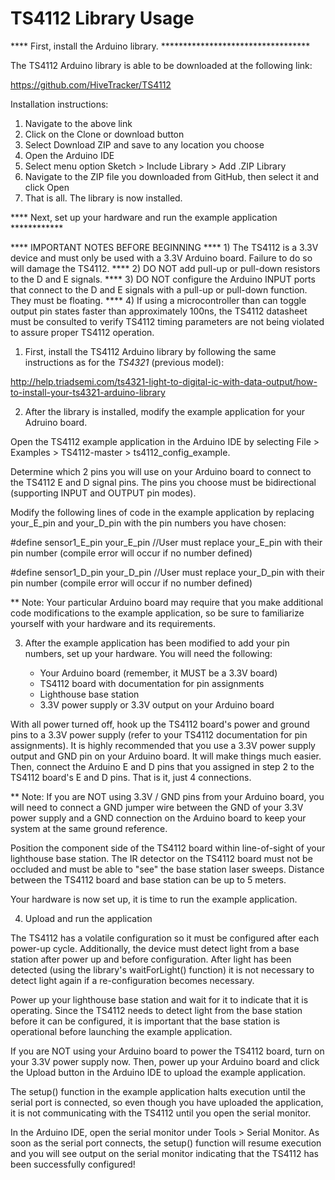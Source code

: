 # TS4112 Library Usage

**** First, install the Arduino library. **********************************

The TS4112 Arduino library is able to be downloaded at the following link:

https://github.com/HiveTracker/TS4112

Installation instructions:

1) Navigate to the above link
2) Click on the Clone or download button
3) Select Download ZIP and save to any location you choose
4) Open the Arduino IDE
5) Select menu option Sketch > Include Library > Add .ZIP Library
6) Navigate to the ZIP file you downloaded from GitHub, then select it and click Open
7) That is all.  The library is now installed.

**** Next, set up your hardware and run the example application ************

**** IMPORTANT NOTES BEFORE BEGINNING
**** 1) The TS4112 is a 3.3V device and must only be used with a 3.3V Arduino board.  Failure to do so will damage the TS4112.
**** 2) DO NOT add pull-up or pull-down resistors to the D and E signals.
**** 3) DO NOT configure the Arduino INPUT ports that connect to the D and E signals with a pull-up or pull-down function.  They must be floating.
**** 4) If using a microcontroller than can toggle output pin states faster than approximately 100ns, the TS4112 datasheet must be consulted to verify TS4112 timing parameters are not being violated to assure proper TS4112 operation.

1) First, install the TS4112 Arduino library by following the same instructions as for the *TS4321* (previous model):

http://help.triadsemi.com/ts4321-light-to-digital-ic-with-data-output/how-to-install-your-ts4321-arduino-library

2) After the library is installed, modify the example application for your Adruino board.

Open the TS4112 example application in the Arduino IDE by selecting File > Examples > TS4112-master > ts4112_config_example.

Determine which 2 pins you will use on your Arduino board to connect to the TS4112 E and D signal pins.  The pins you choose must be bidirectional (supporting INPUT and OUTPUT pin modes).

Modify the following lines of code in the example application by replacing your_E_pin and your_D_pin with the pin numbers you have chosen:

#define sensor1_E_pin  your_E_pin   //User must replace your_E_pin with their pin number (compile error will occur if no number defined)

#define sensor1_D_pin  your_D_pin   //User must replace your_D_pin with their pin number (compile error will occur if no number defined)

** Note:  Your particular Arduino board may require that you make additional code modifications to the example application, so be sure to familiarize yourself with your hardware and its requirements.

3) After the example application has been modified to add your pin numbers, set up your hardware.  You will need the following:

    - Your Arduino board (remember, it MUST be a 3.3V board)
    - TS4112 board with documentation for pin assignments
    - Lighthouse base station
    - 3.3V power supply or 3.3V output on your Arduino board

With all power turned off, hook up the TS4112 board's power and ground pins to a 3.3V power supply (refer to your TS4112 documentation for pin assignments).  It is highly recommended that you use a 3.3V power supply output and GND pin on your Arduino board.  It will make things much easier.  Then, connect the Arduino E and D pins that you assigned in step 2 to the TS4112 board's E and D pins.  That is it, just 4 connections.

** Note:  If you are NOT using 3.3V / GND pins from your Arduino board, you will need to connect a GND jumper wire between the GND of your 3.3V power supply and a GND connection on the Arduino board to keep your system at the same ground reference.

Position the component side of the TS4112 board within line-of-sight of your lighthouse base station.  The IR detector on the TS4112 board must not be occluded and must be able to "see" the base station laser sweeps.  Distance between the TS4112 board and base station can be up to 5 meters.

Your hardware is now set up, it is time to run the example application.

4) Upload and run the application

The TS4112 has a volatile configuration so it must be configured after each power-up cycle.  Additionally, the device must detect light from a base station after power up and before configuration.  After light has been detected (using the library's waitForLight() function) it is not necessary to detect light again if a re-configuration becomes necessary.

Power up your lighthouse base station and wait for it to indicate that it is operating.  Since the TS4112 needs to detect light from the base station before it can be configured, it is important that the base station is operational before launching the example application.

If you are NOT using your Arduino board to power the TS4112 board, turn on your 3.3V power supply now.  Then, power up your Arduino board and click the Upload button in the Arduino IDE to upload the example application.

The setup() function in the example application halts execution until the serial port is connected, so even though you have uploaded the application, it is not communicating with the TS4112 until you open the serial monitor.

In the Arduino IDE, open the serial monitor under Tools > Serial Monitor.  As soon as the serial port connects, the setup() function will resume execution and you will see output on the serial monitor indicating that the TS4112 has been successfully configured!
